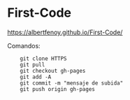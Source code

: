 # First-Code
https://albertfenoy.github.io/First-Code/

Comandos:
```git
    git clone HTTPS
    git pull
    git checkout gh-pages 
    git add -A
    git commit -m "mensaje de subida"
    git push origin gh-pages
```